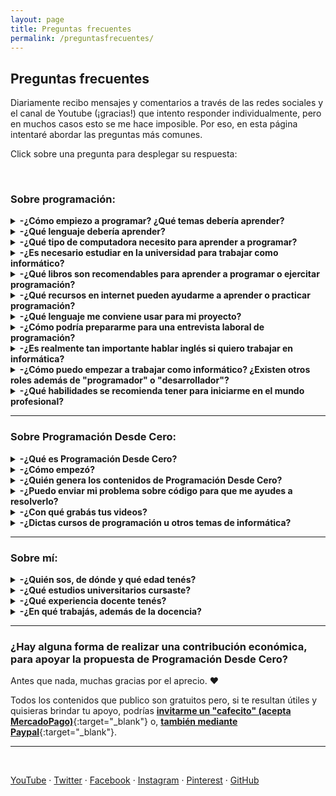 ```yaml
---
layout: page
title: Preguntas frecuentes
permalink: /preguntasfrecuentes/
---
```


## Preguntas frecuentes

Diariamente recibo mensajes y comentarios a través de las redes sociales y el canal de Youtube (¡gracias!) que intento responder individualmente, pero en muchos casos esto se me hace imposible. Por eso, en esta página intentaré abordar las preguntas más comunes.

Click sobre una pregunta para desplegar su respuesta:

&nbsp;
&nbsp;


### Sobre programación:

<details><summary><b> -¿Cómo empiezo a programar? ¿Qué temas debería aprender?</b></summary>

<div markdown="1">Normalmente se comienza por conocer los fundamentos de la programación imperativa, sin importar el lenguaje (los conceptos son comunes y se aplican de forma muy similar en todos): variables, tipos de datos, entrada/salida, funciones, estructuras de datos, entre otros.
<br />En el canal de Youtube publiqué [un curso de nivel básico usando Python](https://www.youtube.com/playlist?list=PLb_E6BNMg5j7-MJ0ctjvKQlv2PU7qbMDb){:target="_blank"} apuntado a cualquier persona que quiera aprender a programar (no es un curso para aprender los detalles sobre Python sino los conceptos básicos de programación). También publiqué un [video introductorio a la Programación Orientada a Objetos](https://www.youtube.com/watch?v=iliKayKaGtc){:target="_blank"}. Otros temas importantes a conocer son [la recursividad](https://www.youtube.com/watch?v=0NBPd81uhJE){:target="_blank"} y [los punteros](https://www.youtube.com/watch?v=s8T7cPnYrz0){:target="_blank"}. Por supuesto que hay innumerables temas y cuestiones a conocer, además de distintos lenguajes y frameworks, y también otros paradigmas de programación, por lo que el camino de aprendizaje será constante.
<br />En [esta entrevista](https://youtu.be/7I8k2Y5_hXQ){:target="_blank"} que me hicieron para el canal amigo "Curso de robótica" hablé sobre consejos para empezar en el camino de la programación.
<br />En general, recomiendo no quedarse solo con lo que nos ofrece un curso de programación sino buscar aprender los conceptos de base (por ejemplo, si vamos a desarrollar aplicaciones web con un lenguaje orientado a objetos, será importante conocer los fundamentos de la programación orientada a objetos, conceptos básicos de redes para saber cómo se transmiten los datos en internet, conceptos de bases de datos para saber cómo se almacena la información, etc). Y también tener en cuenta que no solo existe la programación dentro de las posibles carreras de un informático sino que hay muchas otras, entonces es interesante podere explorar otras opciones.
  </div>
<br />&nbsp;
</details>


<details><summary><b> -¿Qué lenguaje debería aprender?</b></summary>
<div markdown="1">El lenguaje no es lo más importante cuando se está comenzando a programar. Lo central es afianzar los conocimientos sobre fundamentos de la programación, algoritmos y estructuras de datos, que pueden luego trasladarse a cualquier lenguaje. El razonamiento lógico y las habilidades de resolución de problemas son cruciales en la programación, y eso se adquiere con ejercitación, donde el lenguaje es solo una herramienta para poder implementar.
  
  Es posible aprender los fundamentos de la programación sin utilizar un lenguaje específico, por ejemplo mediante pseudocódigo con [PSeInt](http://pseint.sourceforge.net/){:target="_blank"} o usando programación por bloques, como los desafíos que propone [Pilas Bloques](http://pilasbloques.program.ar/){:target="_blank"} ([en esta lista he publicado varios videos explicativos](https://www.youtube.com/watch?v=9Q9zMx3BeUo&list=PLb_E6BNMg5j5gJoXwKJw_19t0zmpYMGy7){:target="_blank"}) o la herramienta [MIT App Inventor](http://ai2.appinventor.mit.edu/){:target="_blank"} ([en esta serie de videos explico cómo desarrollar una aplicación móvil](https://www.youtube.com/watch?v=rDzScjlWLg8&list=PLb_E6BNMg5j6Zk9uw_bTn3_GSSkhmj-CT){:target="_blank"}). 
  </div>
<br />&nbsp;
</details>


<details><summary><b> -¿Qué tipo de computadora necesito para aprender a programar?</b></summary>
<div markdown="1">Las bases de la programación pueden aprenderse, incluso, sin una computadora: solo con lápiz y papel. Por supuesto que siempre será más interesante y motivador poder ver nuestros programas en funcionamiento, pero no tener computadora no es un obstáculo para empezar. Y, si tenemos una, cualquier máquina a la que podamos acceder será útil (pensemos que hace 30 años también se programaba, y con aparatos de capacidad muy inferior a la de los que existen actualmente).
  
  Si tenemos una computadora con un navegador (Firefox, Chrome, Edge o cualquier otro) y conexión a internet, desde el navegador podremos acceder a gran cantidad de recursos para probar nuestro código (varios de ellos están listados en la página de Enlaces de este blog, en la sección "Compiladores e intérpretes online").
  
  Si no tuviéramos la posibilidad de conectarnos a internet, podemos programar en varios lenguajes utilizando solo un editor de textos (como "Bloc de notas" en Windows o Gedit en Linux) y, si instalamos un compilador o intérprete del lenguaje, podremos "traducir" nuestro código y luego ejecutarlo para verlo en funcionamiento. Normalmente estos compiladores o intérpretes no requieren de grandes recursos computacionales (esto significa que pueden usarse en casi cualquier computadora, aunque sea "viejita" y bajo distintos sistemas operativos). También existen aplicaciones para dispositivos móviles que, aunque sean una opción más incómoda usando el teclado en pantalla, también nos permiten escribir, compilar y ejecutar código.
  </div>
<br />&nbsp;
</details>



<details><summary><b> -¿Es necesario estudiar en la universidad para trabajar como informático?</b></summary>
<div markdown="1">En Argentina y en varios otros países la informática no requiere título habilitante (como sí es el caso de los médicos o los abogados, por ejemplo), por lo que es posible trabajar sin tener ningún título. Pero, al momento de postularse para un puesto laboral, el abanico de conocimientos que nos da un estudio académico suele dar ventaja. Esto no significia que no se puedan adquirir esos conocimientos de manera informal, solo que dependerá de las necesidades de cada persona: el aprendizaje autodidacta no es para todos y algunos se organizan y aprenden mejor con un programa de estudios y docentes que los guíen. Lo que sí dene tenerse en cuenta es que la informática es una profesión completa y no basta con saber un poco de programación (así como para ser médico no basta con saberse el sistema respiratorio, supongo 😁).
  
La universidad brinda a sus estudiantes un léxico técnico en común y un contexto general de varios temas que los convierte en profesionales más completos. Por supuesto que podemos aprender todas estas cosas por fuera de una universidad, pero entonces mi recomendación es la de no limitarse a un curso/libro/tutorial de una temática en particular sino estar constantemente preparándose y buscando nuevas cosas para aprender. Lamentablemente, es muy común que se ofrezcan cursos de un lenguaje o tecnología de moda sin centrarse en los conocimientos de base y, si bien este tipo de cursos pueden ser un buen complemento, no es recomendables tomarlos como única fuente de conocimientos.
  </div>
<br />&nbsp;
</details>


<details><summary><b> -¿Qué libros son recomendables para aprender a programar o ejercitar programación?</b></summary>
<div markdown="1">Es necesario tener en cuenta que mucho del material más reconocido se encuentra únicamente en inglés. Por suerte, para algunos títulos existen traducciones al español.
  
Algunos de estos libros son orientados a aprender las bases de la programación y otros son orientados al ejercicio profesional y las buenas prácticas, pero todos ellos son habitualmente recomendados para desarrolladores principiantes y no tanto:
<br />* [Introduction To Algorithms - "CLRS"](https://books.google.com.ar/books/about/Introduction_To_Algorithms.html?id=NLngYyWFl_YC){:target="_blank"}
<br />* [Fundamentos de programación - Luis Joyanes Aguilar](https://books.google.com.ar/books/about/Fundamentos_de_programación.html?id=nrNvPwAACAAJ){:target="_blank"}
<br />* [C++ How to Program - Paul & Harvey Deitel](https://books.google.com.ar/books/about/C++_how_to_Program.html?id=XIZJNQEACAAJ){:target="_blank"}
<br />* [The pragmatic programmer - Andrew Hunt, David Thomas](https://books.google.com.ar/books/about/The_Pragmatic_Programmer.html?id=5wBQEp6ruIAC){:target="_blank"}
<br />* [Automate the Boring Stuff with Python - Al Sweigart](https://automatetheboringstuff.com/){:target="_blank"}
<br />* [Código Limpio: Manual de estilo para el desarrollo ágil de software - Robert Martin](https://www.amazon.es/Código-Limpio-desarrollo-software-Programación/dp/8441532109){:target="_blank"}
  </div>
<br />&nbsp;
</details>


<details><summary><b> -¿Qué recursos en internet pueden ayudarme a aprender o practicar programación?</b></summary>
<div markdown="1">Por suerte, hay muchísimos. En [mi página de enlaces]({{ site.baseurl }}{% link enlaces.md %}){:target="_blank"} vas a encontrar varios, clasificados por categorías.
  
  </div>
<br />&nbsp;
</details>


<details><summary><b> -¿Qué lenguaje me conviene usar para mi proyecto?</b></summary>
<div markdown="1">No hay una respuesta única, aunque el tipo de proyecto influye mucho. Para encarar algo serio, debe hacerse un análisis cuidadoso de las necesidades y arquitectura del proyecto, y definir el "stack tecnológico" más apropiado. En términos generales, [esta publicación]({{ site.baseurl }}{% link _posts/2019-11-01-que-lenguaje-usar.md %}){:target="_blank"} podría servir como guía introductoria.
  </div>
<br />&nbsp;
</details>


<details><summary><b> -¿Cómo podría prepararme para una entrevista laboral de programación?</b></summary>
<div markdown="1">En este punto debo mencionar que, para tener éxito como informáticos en el mundo profesional, es casi imprescindible hablar inglés. Sí, es posible trabajar para empresas, organizaciones o clientes de habla hispana, pero el mercado de la tecnología es global por naturaleza y es en esa globalidad donde se hallan grandes oportunidades para crecer y desarrollarnos profesionalmente. Es por eso que la gran mayoría de los recursos y el material más reconocido se encuentra únicamente en inglés.
  
  Aunque [en la página de enlaces puede encontrarse un listado más extenso](http://patriciaemiguel.com/enlaces/), estos son algunos sitios web donde podremos ejercitar nuestras habilidades, con problemas usualmente ordenados por categorías temáticas y según su dificultad:
<br />* [Codeforces](http://codeforces.com/){:target="_blank"}
<br />* [Hackerrank](https://www.hackerrank.com/){:target="_blank"}
<br />* [Leet Code](https://leetcode.com/){:target="_blank"}
  
  También existen algunos libros orientados exclusivamente a la preparación de entrevistas:
<br />* [Cracking the Coding Interview: 189 Programming Questions and Solutions - Gayle Laakmann McDowell](https://books.google.com.ar/books/about/Cracking_the_Coding_Interview.html?id=jD8iswEACAAJ){:target="_blank"}
<br />* [Algorithms for Interviews - Adnan Aziz, Amit Prakash](https://books.google.com.ar/books?id=Bvm5cQAACAAJ){:target="_blank"}
<br />* [Elements of Programming Interviews in Python - Aziz, Lee, Prakash](https://books.google.com.ar/books?id=eErBDwAAQBAJ){:target="_blank"}
<br />* [Elements of Programming Interviews in Java - Aziz, Lee, Prakash](https://books.google.com.ar/books?id=ux3PCwAAQBAJ){:target="_blank"}
<br />* [Programming Interviews Exposed: Secrets to Landing Your Next Job - Mongan, Kindler, Giguère](https://books.google.com.ar/books?id=FQzczWtdm3gC){:target="_blank"}
<br />* [Ace the Programming Interview: 160 Questions and Answers for Success - Guiness](https://books.google.com.ar/books?id=DEn71rgH4_4C){:target="_blank"}
  </div>
<br />&nbsp;
</details>


<details><summary><b> -¿Es realmente tan importante hablar inglés si quiero trabajar en informática?</b></summary>
<div markdown="1">No sé si es la respuesta que esperabas, pero: sí. Y no solo por escrito sino que es necesario comprender el inglés hablado y también poder hablarlo (tal vez no sea tan importante la perfección, pero sí poder comunicarse fluidamente).
  
  Uno de los motivos es que las profesiones relacionadas a tecnología suelen tener un carácter global por naturaleza, por lo que un idioma común nos facilita el intercambio de ideas, opiniones, dudas, etc. Y, cuando buscamos información sobre cómo hacer algo, siempre querremos acceder a la mayor cantidad de soluciones posibles, sin barreras idiomáticas.
  
  Además, las investigaciones, novedades y los libros más recomendados suelen publicarse en inglés, por lo que, esperar a que esté disponible una traducción a nuestro idioma no suele ser la mejor estrategia si queremos mantenernos actualizados.
  
  Sumado a esto, la mayoría de conceptos, nombres técnicos y herramientas son dados en inglés y las traducciones -cuando las hay- suelen ser un poco "toscas" o incluso diferir entre países de habla hispana (un ejemplo es la palabra "array", que en Latinoamérica se traduce como "arreglo" y en España como "vector" o "matriz").
  
  Y, dado que el mercado de la tecnología es internacional, es usual trabajar en equipos dispersos con integrantes de distintas partes del mundo, por lo que el inglés viene en nuestra ayuda cuando eso sucede.
  </div>
<br />&nbsp;
</details>


<details><summary><b> -¿Cómo puedo empezar a trabajar como informático? ¿Existen otros roles además de "programador" o "desarrollador"?</b></summary>
<div markdown="1">¡Por supuesto! Y los hay más técnicos o menos técnicos, así como también algunos son más "amigables" con el principiante. Eso sí: como siempre aclaro, en el mundo profesional ayuda mucho hablar inglés, cualquiera sea el puesto al que aspires. Pero no todo es "programar" y no todos los miembros de un equipo de desarrollo de software tienen tareas tan técnicas. 
  
  Habitualmente, en los proyectos de software suelen aplicarse "metodologías ágiles" y suele haber ciertos roles -que pueden existir o no- dependiendo de las necesidades, del tamaño del equipo y del tipo de producto. En algunos casos la programación es una habilidad central, en otros es deseable y en otros ni siquiera es necesaria. Por ejemplo, si buscas ser "project manager" será importante que tengas buenas habilidades de comunicación, de liderazgo, de organización y planificación, de manejo de riesgos, etc., y saber programar puede beneficiarte pero normalmente no es un requisito. Si, en cambio, te interesa el camino de QA ("quality assurance" o "quality engineer"), será necesario que tengas pensamiento crítico, atención a los detalles, buena comunicación, y podrías dedicarte únicamente a hacer QA "manual" sin conocimientos de programación, aunque saber programar y otros conocimientos técnicos te abrirían nuevos caminos dentro de esta carrera. Esos son solo dos ejemplos, pero te animo a que investigues otros roles que pueden existir en un equipo de desarrollo y que tal vez te permitan aplicar tus habilidades ya adquiridas o se ajusten más a tus intereses. Por mencionar algunos ejemplos:
  
  * Business Analyst
  * Product Owner
  * Scrum master
  * Project manager
  * Diseñador UX / UI
  * QA (manual, automatizado, y aquí también pueden entrar los expertos en seguridad informática)
  * Software developer (back-end, front-end, mobile, etc.)
  * Arquitecto de software
  * DBA
  * DevOps
  * Machine learning engineer
  </div>
<br />&nbsp;
</details>


<details><summary><b> -¿Qué habilidades se recomienda tener para iniciarme en el mundo profesional?</b></summary>
<div markdown="1">Es difícil dar una única respuesta, que además depende del rol que vayas a desempeñar. Aunque siempre hay ciertas técnicas, metodologías y herramientas que están en boga y que pueden ser un buen agregado a nuestro curriculum vitae. Como mencionaba en la respuesta a la pregunta anterior, las metodologías ágiles suelen ser las más elegidas para los proyectos de desarrollo de software, por lo que sera interesante conocer algo sobre ellas, particularmente "scrum", "kanban" y "lean", saber cómo se organiza un equipo y qué se espera de cada integrante, cómo planifican las tareas (usualmente en "sprints"), cuál es el ciclo de vida del software, así como conocer conceptos y terminología generales que nos permitan "hablar un idioma común" con nuestros compañeros, como: "requerimiento", "code freeze", "release candidate", "mvp" ("minium viable product"), "daily scrum" o "daily standup", "poker planning", "backlog", "sprint retrospective", "acceptance criteria", "regression test", "continuous integration", "epics", y seguramente varios más que se me están olvidando en este momento.
  </div>
<br />&nbsp;
</details>



---

### Sobre Programación Desde Cero:

<details><summary><b> -¿Qué es Programación Desde Cero?</b></summary>
<div markdown="1">Es el espacio a través del cual comparto material educativo sobre programación, especialmente (pero no únicamente) para principiantes. Publico videos en [Youtube](https://www.youtube.com/c/ProgramacionDesdeCero){:target="_blank"} y contenidos breves en redes sociales ([Twitter](https://twitter.com/Programacion_0){:target="_blank"} / [Facebook](https://www.facebook.com/ProgramacionDesdeCeroParaTodos){:target="_blank"} / [Instagram](https://www.instagram.com/programaciondesdecero/){:target="_blank"} / [Pinterest](https://www.pinterest.com/ProgramacionDesdeCero/){:target="_blank"}) con conceptos explicados, ejercicios, desafíos, etc. En este blog también pueden verse esos contenidos.
  </div>
<br />&nbsp;
</details>


<details><summary><b> -¿Cómo empezó?</b></summary>
<div markdown="1">Alrededor de 2011 comencé publicando en este blog algunos artículos que escribía cuando aún era estudiante de Licenciatura en Sistemas.
<br />Unos años después hice algunos videos explicativos para mis alumnos de la universidad, sin intenciones de que se utilizaran fuera de ese ámbito.
<br />Luego decidí crear más contenidos, para compartirlos con cualquier persona que pudiera necesitarlos, y por eso comencé a subir más videos de diferentes temas y a publicar en redes sociales.
  </div>
<br />&nbsp;
</details>


<details><summary><b> -¿Quién genera los contenidos de Programación Desde Cero?</b></summary>
<div markdown="1">Principalmente yo, Patricia 🙂. Aunque siempre estoy recibiendo ayuda de amigos, colegas y ex-compañeros de universidad y laborales, a los que recurro para consultar cuestiones específicas que ellos concen en mayor profundidad y en las que tienen mayor experiencia.
  </div>
<br />&nbsp;
</details>


<details><summary><b> -¿Puedo enviar mi problema sobre código para que me ayudes a resolverlo?</b></summary>
<div markdown="1">Lamentablemente, mis actividades no me permiten brindar este tipo de asesorías personalizadas. Además, existe otro motivo por el que no puedo ayudar cuando se trata de una tarea académica: en esos casos es necesario tener en cuenta las restricciones y estilos de código que los docentes hayan decidido adoptar en el curso que se está tomando, por lo que una resolución que no contemple estos detalles posiblemente no sea útil.
<br />De todas formas, [esta guía]({% post_url 2019-06-14-corregir-errores %}){:target="_blank"} puede ayudarte para resolver problemas de código y [en esta publicación]({% post_url 2021-01-02-leer-mensajes-error %}){:target="_blank"} intento ayudar a investigar los errores en el código. También publiqué [este video](https://www.youtube.com/watch?v=5W14n0PjfyI){:target="_blank"} sobre cómo "debuggear" y [este otro](https://www.youtube.com/watch?v=ZJP0Z5-sbeY){:target="_blank"} sobre cómo probar una función. Y en la [página de enlaces](http://patriciaemiguel.com/enlaces/){:target="_blank"} podrás encontrar varias comunidades de programadores donde es posible hacer preguntas y recibir consejos.
  </div>
<br />&nbsp;
</details>


<details><summary><b> -¿Con qué grabás tus videos?</b></summary>
<div markdown="1">A lo largo del tiempo he ido cambiando de software y equipo utilizado. Actualmente uso un micrófono Blue Snowball, [Audacity](https://www.audacityteam.org/){:target="_blank"} y [VoiceMeeter](https://vb-audio.com/Voicemeeter/){:target="_blank"} para grabación y edición del sonido. Para grabar la pantalla utilizo [Flashback Express](https://www.flashbackrecorder.com/express){:target="_blank"} y [HitFilm Express](https://fxhome.com/product/hitfilm-express){:target="_blank"} para la edición de video (ambos en sus versiones gratuitas). En cuanto a los contenidos, uso principalmente [Microsoft PowerPoint](https://www.office.com/launch/powerpoint){:target="_blank"} o [Google Slides](https://docs.google.com/presentation/u/0/){:target="_blank"} para diseñar las presentaciones y luego diferentes herramientas como IDEs o compiladores online (en este aspecto me gusta especialmente la funcionalidad de [Python tutor](http://pythontutor.com){:target="_blank"} para observar los contenidos de la memoria durante la ejecución de un programa).
  </div>
<br />&nbsp;
</details>


<details><summary><b> -¿Dictas cursos de programación u otros temas de informática?</b></summary>
<div markdown="1">Por el momento, no. Aunque es algo que me han pedido mucho y es mi intención comenzar a hacer. Pero la organización y preparación de un curso es algo que debe hacerse con tiempo y cuidado, además de buscar la mejor modalidad para que todos los estudiantes puedan sacar el máximo provecho. En cuanto tenga novedades al respecto, estaré publicándolo en las cuentas de Programación Desde Cero en las redes sociales.
  </div>
<br />&nbsp;
</details>


---


### Sobre mí:

<details><summary><b> -¿Quién sos, de dónde y qué edad tenés?</b></summary>
<div markdown="1">Me llamo Patricia Miguel, soy de Argentina y tengo treinta y tantos años. 😛
  </div>
<br />&nbsp;
</details>


<details><summary><b> -¿Qué estudios universitarios cursaste?</b></summary>
<div markdown="1">Empecé estudiando abogacía (en la [UNLP](http://www.jursoc.unlp.edu.ar){:target="_blank"}) y obtuve mi título en 2007. En 2013 obtuve el de escribanía en la misma universidad, pero ya había decidido que ese no era mi camino y estaba estudiando informática.
<br />En 2009 comencé la carrera de informática en la [UNNOBA](http://www.unnoba.edu.ar). En 2014 obtuve un título de tecnicatura, de la carrera de "Programador Universitario", y uno de pre-grado, como Analista de Sistemas. Continué estudiando la Licenciatura en Sistemas y terminé con las materias de esta última carrera en 2018, aunque todavía está pendiente mi tesis, que no he podido concretar por cuestiones de tiempo.
  </div>
<br />&nbsp;
</details>


<details><summary><b> -¿Qué experiencia docente tenés?</b></summary>
<div markdown="1">En 2010, siendo todavía estudiante, comencé como ayudante de cátedra en dos materias del primer año, comunes a las distintas carreras de informática de la UNNOBA: "Introducción a la Programación Imperativa" y "Programación Imperativa". Durante 2011 también fui ayudante en el curso de ingreso para los alumnos que comenzaron ese año. Continué siendo ayudante en las dos materias anteriores hasta que, en 2014, tan pronto como obtuve mi título como Analista de Sistemas, empecé a trabajar oficialmente como docente por concurso, hasta 2019. También, a principios de 2021 fui parte del equipo docente de un taller de "[Club de chicas programadoras](http://www.chicasprogramadoras.club/){:target="_blank"}" de manera virtual.
  </div>
<br />&nbsp;
</details>


<details><summary><b> -¿En qué trabajás, además de la docencia?</b></summary>
<div markdown="1">Actualmente soy desarrolladora backend. Previamente, durante 10 años me dediqué a QA ("Quality Assurance") de software.
  </div>
<br />&nbsp;
</details>

---

### ¿Hay alguna forma de realizar una contribución económica, para apoyar la propuesta de Programación Desde Cero?

Antes que nada, muchas gracias por el aprecio. ❤️

Todos los contenidos que publico son gratuitos pero, si te resultan útiles y quisieras brindar tu apoyo, podrías [<b>invitarme un "cafecito" (acepta MercadoPago)</b>](https://cafecito.app/programaciondesde0){:target="_blank"} o, [<b>también mediante Paypal</b>](https://www.paypal.me/ProgramacionDesde0){:target="_blank"}.


---

&nbsp;
&nbsp;

[YouTube](https://www.youtube.com/c/Programaciondesdecero) · [Twitter](https://twitter.com/Programacion_0) · [Facebook](https://www.facebook.com/ProgramacionDesdeCeroParaTodos) · [Instagram](https://www.instagram.com/programaciondesdecero) · [Pinterest](www.pinterest.com/ProgramacionDesdeCero) · [GitHub](https://github.com/programacion-desde-cero)
